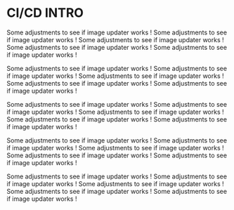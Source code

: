 # CI/CD INTRO

Some adjustments to see if image updater works !
Some adjustments to see if image updater works !
Some adjustments to see if image updater works !
Some adjustments to see if image updater works !
Some adjustments to see if image updater works !

Some adjustments to see if image updater works !
Some adjustments to see if image updater works !
Some adjustments to see if image updater works !
Some adjustments to see if image updater works !
Some adjustments to see if image updater works !

Some adjustments to see if image updater works !
Some adjustments to see if image updater works !
Some adjustments to see if image updater works !
Some adjustments to see if image updater works !
Some adjustments to see if image updater works !

Some adjustments to see if image updater works !
Some adjustments to see if image updater works !
Some adjustments to see if image updater works !
Some adjustments to see if image updater works !
Some adjustments to see if image updater works !

Some adjustments to see if image updater works !
Some adjustments to see if image updater works !
Some adjustments to see if image updater works !
Some adjustments to see if image updater works !
Some adjustments to see if image updater works !